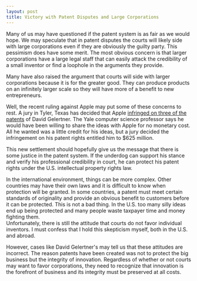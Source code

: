 ```yaml
---
layout: post
title: Victory with Patent Disputes and Large Corporations
---
```


Many of us may have questioned if the patent system is as fair as we would hope. We may speculate that in patent disputes the courts will likely side with large corporations even if they are obviously the guilty party. This pessimism does have some merit. The most obvious concern is that larger corporations have a large legal staff that can easily attack the credibility of a small inventor or find a loophole in the arguments they provide.

Many have also raised the argument that courts will side with larger corporations because it is for the greater good. They can produce products on an infinitely larger scale so they will have more of a benefit to new entrepreneurs.

Well, the recent ruling against Apple may put some of these concerns to rest. A jury in Tyler, Texas has decided that Apple <a href="http://business.financialpost.com/2010/10/05/fp-tech-desk-apple-inc-loses-us625-million-patent-lawsuit/">infringed on three of the patents</a> of David Gelertner. The Yale computer science professor says he would have been willing to share the ideas with Apple for no monetary cost. All he wanted was a little credit for his ideas, but a jury decided the infringement on his patent rights entitled him to $625 million.

This new settlement should hopefully give us the message that there is some justice in the patent system. If the underdog can support his stance and verify his professional credibility in court, he can protect his patent rights under the U.S. intellectual property rights law.

In the international environment, things can be more complex. Other countries may have their own laws and it is difficult to know when protection will be granted. In some countries, a patent must meet certain standards of originality and provide an obvious benefit to customers before it can be protected. This is not a bad thing. In the U.S. too many silly ideas end up being protected and many people waste taxpayer time and money fighting them.<br />
Unfortunately, there is still the attitude that courts do not favor individual inventors. I must confess that I hold this skepticism myself, both in the U.S. and abroad.

However, cases like David Gelertner's may tell us that these attitudes are incorrect. The reason patents have been created was not to protect the big business but the integrity of innovation. Regardless of whether or not courts may want to favor corporations, they need to recognize that innovation is the forefront of business and its integrity must be preserved at all costs.
